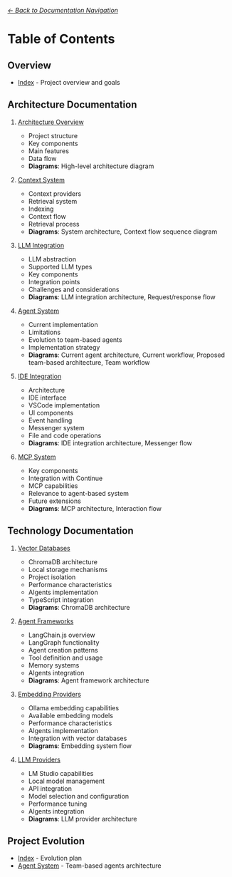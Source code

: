 _[← Back to Documentation Navigation](navigation.md)_

# Table of Contents

## Overview

- [Index](index.md) - Project overview and goals

## Architecture Documentation

1. [Architecture Overview](architecture/overview.md)

   - Project structure
   - Key components
   - Main features
   - Data flow
   - **Diagrams**: High-level architecture diagram

2. [Context System](architecture/context-system.md)

   - Context providers
   - Retrieval system
   - Indexing
   - Context flow
   - Retrieval process
   - **Diagrams**: System architecture, Context flow sequence diagram

3. [LLM Integration](architecture/llm-integration.md)

   - LLM abstraction
   - Supported LLM types
   - Key components
   - Integration points
   - Challenges and considerations
   - **Diagrams**: LLM integration architecture, Request/response flow

4. [Agent System](architecture/agent-system.md)

   - Current implementation
   - Limitations
   - Evolution to team-based agents
   - Implementation strategy
   - **Diagrams**: Current agent architecture, Current workflow, Proposed team-based architecture, Team workflow

5. [IDE Integration](architecture/ide-integration.md)

   - Architecture
   - IDE interface
   - VSCode implementation
   - UI components
   - Event handling
   - Messenger system
   - File and code operations
   - **Diagrams**: IDE integration architecture, Messenger flow

6. [MCP System](architecture/mcp-system.md)
   - Key components
   - Integration with Continue
   - MCP capabilities
   - Relevance to agent-based system
   - Future extensions
   - **Diagrams**: MCP architecture, Interaction flow

## Technology Documentation

1. [Vector Databases](technologies/vector-databases.md)

   - ChromaDB architecture
   - Local storage mechanisms
   - Project isolation
   - Performance characteristics
   - AIgents implementation
   - TypeScript integration
   - **Diagrams**: ChromaDB architecture

2. [Agent Frameworks](technologies/agent-frameworks.md)

   - LangChain.js overview
   - LangGraph functionality
   - Agent creation patterns
   - Tool definition and usage
   - Memory systems
   - AIgents integration
   - **Diagrams**: Agent framework architecture

3. [Embedding Providers](technologies/embedding-providers.md)

   - Ollama embedding capabilities
   - Available embedding models
   - Performance characteristics
   - AIgents implementation
   - Integration with vector databases
   - **Diagrams**: Embedding system flow

4. [LLM Providers](technologies/llm-providers.md)
   - LM Studio capabilities
   - Local model management
   - API integration
   - Model selection and configuration
   - Performance tuning
   - AIgents integration
   - **Diagrams**: LLM provider architecture

## Project Evolution

- [Index](index.md#evolution-plan) - Evolution plan
- [Agent System](architecture/agent-system.md#evolving-to-team-based-agents) - Team-based agents architecture
